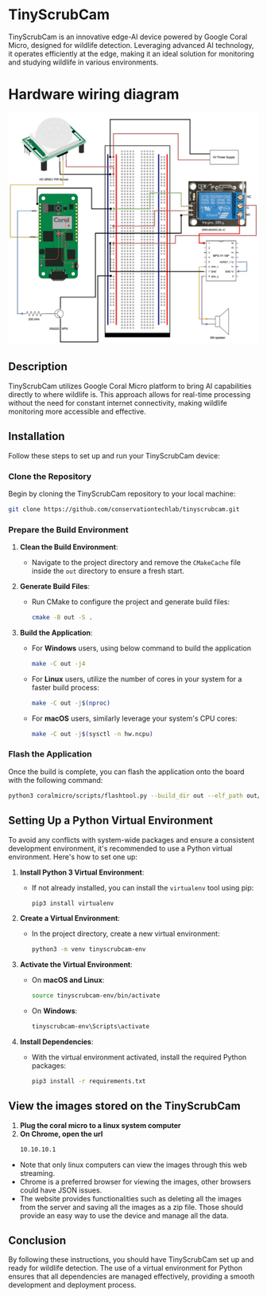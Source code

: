 # TinyScrubCam

TinyScrubCam is an innovative edge-AI device powered by Google Coral Micro, designed for wildlife detection. Leveraging advanced AI technology, it operates efficiently at the edge, making it an ideal solution for monitoring and studying wildlife in various environments.

# Hardware wiring diagram
![image](CircuitDiagram.jpg)

## Description

TinyScrubCam utilizes Google Coral Micro platform to bring AI capabilities directly to where wildlife is. This approach allows for real-time processing without the need for constant internet connectivity, making wildlife monitoring more accessible and effective.

## Installation

Follow these steps to set up and run your TinyScrubCam device:

### Clone the Repository

Begin by cloning the TinyScrubCam repository to your local machine:

```sh
git clone https://github.com/conservationtechlab/tinyscrubcam.git
```

### Prepare the Build Environment

1. **Clean the Build Environment**:
   - Navigate to the project directory and remove the `CMakeCache` file inside the `out` directory to ensure a fresh start.

2. **Generate Build Files**:
   - Run CMake to configure the project and generate build files:
     ```sh
     cmake -B out -S .
     ```

3. **Build the Application**:
   - For **Windows** users, using below command to build the application
     ```sh
     make -C out -j4
     ```
   - For **Linux** users, utilize the number of cores in your system for a faster build process:
     ```sh
     make -C out -j$(nproc)
     ```
   - For **macOS** users, similarly leverage your system's CPU cores:
     ```sh
     make -C out -j$(sysctl -n hw.ncpu)
     ```

### Flash the Application

Once the build is complete, you can flash the application onto the board with the following command:

```sh
python3 coralmicro/scripts/flashtool.py --build_dir out --elf_path out/detect_objects_http_usb
```

## Setting Up a Python Virtual Environment

To avoid any conflicts with system-wide packages and ensure a consistent development environment, it's recommended to use a Python virtual environment. Here's how to set one up:

1. **Install Python 3 Virtual Environment**:
   - If not already installed, you can install the `virtualenv` tool using pip:
     ```sh
     pip3 install virtualenv
     ```

2. **Create a Virtual Environment**:
   - In the project directory, create a new virtual environment:
     ```sh
     python3 -m venv tinyscrubcam-env
     ```

3. **Activate the Virtual Environment**:
   - On **macOS and Linux**:
     ```sh
     source tinyscrubcam-env/bin/activate
     ```
   - On **Windows**:
     ```cmd
     tinyscrubcam-env\Scripts\activate
     ```

4. **Install Dependencies**:
   - With the virtual environment activated, install the required Python packages:
     ```sh
     pip3 install -r requirements.txt
     ```

## View the images stored on the TinyScrubCam

1. **Plug the coral micro to a linux system computer**
2. **On Chrome, open the url**
     ```sh
     10.10.10.1
     ```
- Note that only linux computers can view the images through this web streaming.
- Chrome is a preferred browser for viewing the images, other browsers could have JSON issues.
- The website provides functionalities such as deleting all the images from the server and saving all the images as a zip file. Those should provide an easy way to use the device and manage all the data.
## Conclusion

By following these instructions, you should have TinyScrubCam set up and ready for wildlife detection. The use of a virtual environment for Python ensures that all dependencies are managed effectively, providing a smooth development and deployment process.